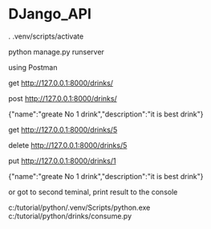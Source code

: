 # DJango_API

. .venv/scripts/activate

python manage.py runserver

using Postman

get http://127.0.0.1:8000/drinks/

post http://127.0.0.1:8000/drinks/

{"name":"greate No 1 drink","description":"it is best drink"}

get http://127.0.0.1:8000/drinks/5

delete http://127.0.0.1:8000/drinks/5

put http://127.0.0.1:8000/drinks/1

{"name":"greate No 1 drink","description":"it is best drink"}

or got to second teminal, print result to the console

c:/tutorial/python/.venv/Scripts/python.exe c:/tutorial/python/drinks/consume.py

